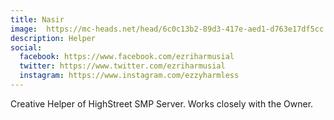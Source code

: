 ```yaml
---
title: Nasir
image:  https://mc-heads.net/head/6c0c13b2-89d3-417e-aed1-d763e17df5cc
description: Helper
social:
  facebook: https://www.facebook.com/ezriharmusial
  twitter: https://www.twitter.com/ezriharmusial
  instagram: https://www.instagram.com/ezzyharmless
---
```


Creative Helper of HighStreet SMP Server. Works closely with the Owner.
